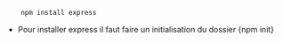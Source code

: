```sh
	npm install express
```
- Pour installer express il faut faire un initialisation du dossier {npm init}

